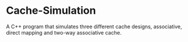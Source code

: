 # Cache-Simulation
A C++ program that simulates three different cache designs, associative, direct mapping and two-way associative cache.
